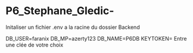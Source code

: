 # P6_Stephane_Gledic-

Initaliser un fichier .env a la racine du dossier Backend

DB_USER=faranix
DB_MP=azerty123
DB_NAME=P6DB
KEYTOKEN= Entre une clée de votre choix 